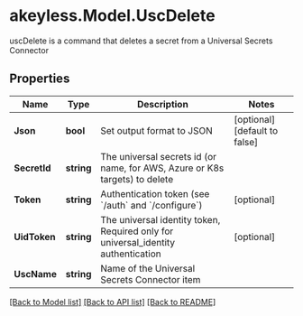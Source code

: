 # akeyless.Model.UscDelete
uscDelete is a command that deletes a secret from a Universal Secrets Connector

## Properties

Name | Type | Description | Notes
------------ | ------------- | ------------- | -------------
**Json** | **bool** | Set output format to JSON | [optional] [default to false]
**SecretId** | **string** | The universal secrets id (or name, for AWS, Azure or K8s targets) to delete | 
**Token** | **string** | Authentication token (see &#x60;/auth&#x60; and &#x60;/configure&#x60;) | [optional] 
**UidToken** | **string** | The universal identity token, Required only for universal_identity authentication | [optional] 
**UscName** | **string** | Name of the Universal Secrets Connector item | 

[[Back to Model list]](../README.md#documentation-for-models) [[Back to API list]](../README.md#documentation-for-api-endpoints) [[Back to README]](../README.md)

